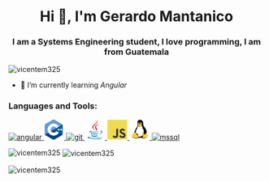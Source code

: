 <h1 align="center">Hi 👋, I'm Gerardo Mantanico</h1>
<h3 align="center">I am a Systems Engineering student, I love programming, I am from Guatemala</h3>

<p align="left"> <img src="https://komarev.com/ghpvc/?username=vicentem325&label=Profile%20views&color=0e75b6&style=flat" alt="vicentem325" /> </p>

- 🌱 I’m currently learning *Angular*

<p align="left">
</p>

<h3 align="left">Languages and Tools:</h3>
<p align="left"> <a href="https://angular.io" target="_blank" rel="noreferrer"> <img src="https://angular.io/assets/images/logos/angular/angular.svg" alt="angular" width="40" height="40"/> </a> <a href="https://www.w3schools.com/cpp/" target="_blank" rel="noreferrer"> <img src="https://raw.githubusercontent.com/devicons/devicon/master/icons/cplusplus/cplusplus-original.svg" alt="cplusplus" width="40" height="40"/> </a> <a href="https://git-scm.com/" target="_blank" rel="noreferrer"> <img src="https://www.vectorlogo.zone/logos/git-scm/git-scm-icon.svg" alt="git" width="40" height="40"/> </a> <a href="https://www.java.com" target="_blank" rel="noreferrer"> <img src="https://raw.githubusercontent.com/devicons/devicon/master/icons/java/java-original.svg" alt="java" width="40" height="40"/> </a> <a href="https://developer.mozilla.org/en-US/docs/Web/JavaScript" target="_blank" rel="noreferrer"> <img src="https://raw.githubusercontent.com/devicons/devicon/master/icons/javascript/javascript-original.svg" alt="javascript" width="40" height="40"/> </a> <a href="https://www.linux.org/" target="_blank" rel="noreferrer"> <img src="https://raw.githubusercontent.com/devicons/devicon/master/icons/linux/linux-original.svg" alt="linux" width="40" height="40"/> </a> <a href="https://www.microsoft.com/en-us/sql-server" target="_blank" rel="noreferrer"> <img src="https://www.svgrepo.com/show/303229/microsoft-sql-server-logo.svg" alt="mssql" width="40" height="40"/> </a> </p>

<p><img align="left" src="https://github-readme-stats.vercel.app/api/top-langs?username=vicentem325&show_icons=true&locale=en&layout=compact&theme=dark&bg_color=0A0A0A" alt="vicentem325" /></p>

<p>&nbsp;<img align="center" src="https://github-readme-stats.vercel.app/api?username=vicentem325&show_icons=true&theme=dark&locale=en" alt="vicentem325" /></p>

<p><img align="center" src="https://github-readme-streak-stats.herokuapp.com/?user=vicentem325&theme=dark&show_icons=true" alt="vicentem325" /></p>

